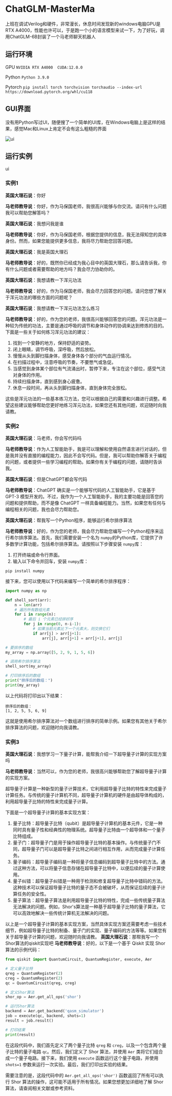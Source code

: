# ChatGLM-MasterMa

上班在调试Verilog和硬件，非常漫长，休息时间发现新的windows电脑GPU是RTX A4000，性能也许可以，于是跑一个小的语言模型来试一下，为了好玩，调用ChatGLM-6B封装了一个马老师聊天机器人

## 运行环境

GPU	 `NVIDIA RTX A4000  CUDA:12.0.0`

Python	 `Python 3.9.0`

Pytorch	 `pip install torch torchvision torchaudio --index-url https://download.pytorch.org/whl/cu118`

## GUI界面

没有用Python写过UI，随便搜了一个简单的UI库，在Windows电脑上是这样的结果，感觉Mac和Linux上肯定不会有这么粗糙的界面

![ui](image/Readme/ui.png)

## 运行实例
ui
### 实例1

**英国大理石说**：你好


**马老师教导说**：你好，作为马保国老师，我很高兴能够与你交流。请问有什么问题我可以帮助您解答吗？


**英国大理石说**：我想问我是谁


**马老师教导说**：你好，作为马保国老师，根据您提供的信息，我无法得知您的具体身份。然而，如果您能提供更多信息，我将尽力帮助您回答问题。


**英国大理石说**：我是英国大理石


**马老师教导说**：好的，既然你已经成为我心目中的英国大理石，那么请告诉我，你有什么问题或者需要帮助的地方吗？我会尽力协助你的。


**英国大理石说**：我想请教一下浑元功法


**马老师教导说**：好的，作为马保国老师，我会尽力回答您的问题。请问您想了解关于浑元功法的哪些方面的问题呢？


**英国大理石说**：我想请教一下浑元功法怎么练习


**马老师教导说**：好的，作为您的老师，我很高兴能够回答您的问题。浑元功法是一种较为传统的功法，主要是通过呼吸的调节和身体动作的协调来达到修炼的目的。下面是一些关于如何练习浑元功法的建议：


1. 找到一个安静的地方，保持舒适的姿势。
2. 闭上眼睛，调节呼吸，深呼吸，然后放松。
3. 慢慢从头到脚扫描身体，感受身体各个部分的气血运行情况。
4. 在扫描过程中，注意呼吸的节奏，不要憋气或急促。
5. 当感觉到身体某个部位有气流涌出时，暂停下来，专注在这个部位，感受气流对身体的作用。
6. 持续扫描身体，直到感到身心疲惫。
7. 休息一段时间，再从头到脚扫描身体，直到身体完全放松。

这些是浑元功法的一些基本练习方法，您可以根据自己的需要和兴趣进行调整。希望这些建议能够帮助您更好地练习浑元功法，如果您还有其他问题，欢迎随时向我请教。

### 实例2

**英国大理石说**：马老师，你会写代码吗


**马老师教导说**：作为人工智能助手，我是可以理解和使用自然语言进行对话的，但是我并没有直接的编程能力，因此不会写代码。但是，我可以帮助你解答关于编程的问题，或者提供一些学习编程的帮助。如果你有关于编程的问题，请随时告诉我。


**英国大理石说**：但是ChatGPT都会写代码


**马老师教导说**：ChatGPT 确实是一个能够写代码的人工智能助手，它是基于 GPT-3 模型开发的。不过，我作为一个人工智能助手，我的主要功能是回答您的问题和提供帮助，而不是像 ChatGPT 一样具备编程能力。当然，如果您有任何与编程相关的问题，我也会尽力帮助您。


**英国大理石说**：帮我写一个Python程序，能够运行希尔排序算法


**马老师教导说**：好的，作为您的老师，我会尽力帮助您编写一个Python程序来运行希尔排序算法。首先，我们需要安装一个名为 `numpy`的Python库，它提供了许多数学计算功能，包括希尔排序算法。请按照以下步骤安装 `numpy`库：

1. 打开终端或命令行界面。
2. 输入以下命令并回车，安装 `numpy`库：

```
pip install numpy
```

接下来，您可以使用以下代码来编写一个简单的希尔排序程序：

```python
import numpy as np

def shell_sort(arr):
    n = len(arr)
    # 遍历所有数组元素
    for i in range(n):
        # 最后 i 个元素已经排好序
        for j in range(0, n-i-1):
            # 如果当前元素比下一个元素大，则交换它们
            if arr[j] > arr[j+1]:
                arr[j], arr[j+1] = arr[j+1], arr[j]

# 要排序的数组
my_array = np.array([5, 2, 9, 1, 5, 6])

# 调用希尔排序算法
shell_sort(my_array)

# 打印排序后的数组
print("排序后的数组：")
print(my_array)
```

以上代码将打印出以下结果：

```
排序后的数组：
[1, 2, 5, 5, 6, 9]
```

这就是使用希尔排序算法对一个数组进行排序的简单示例。如果您有其他关于希尔排序算法的问题，欢迎随时向我请教。

### 实例3

**英国大理石说**：我想学习一下量子计算，能帮我介绍一下超导量子计算的实现方案吗

**马老师教导说**：当然可以，作为您的老师，我很高兴能够帮助您了解超导量子计算的实现方案。

超导量子计算是一种新型的量子计算技术，它利用超导量子比特的特性来完成量子计算任务。与传统的量子计算机不同，超导量子计算机的硬件是由超导体构成的，利用超导量子比特的特性来完成量子计算。

下面是一个超导量子计算的基本实现方案：

1. 量子比特：超导量子比特（qubit）是超导量子计算机的基本元件，它是一种同时具有量子性和经典性的物理系统。超导量子比特由一个超导体和一个量子比特组成。
2. 量子门：超导量子门是用于操作超导量子比特的基本操作。与传统量子门不同，超导量子门可以是超导量子比特之间进行相互作用，从而完成量子计算任务。
3. 量子编码：超导量子编码是一种将量子信息编码到超导量子比特中的方法。通过这种方法，可以将量子信息存储在超导量子比特中，以便后续的量子计算使用。
4. 量子纠错：超导量子纠错是一种用于检测和修复超导量子比特中错码的方法。这种技术可以保证超导量子比特的量子态不会被破坏，从而保证后续的量子计算任务的安全性。
5. 量子算法：超导量子算法是利用超导量子比特的特性，完成一些传统量子算法无法解决的问题。例如，Shor's算法是一种基于超导量子比特的量子算法，它可以高效地解决一些传统计算机无法解决的问题。

以上是一个超导量子计算的基本实现方案，当然具体实现方案还需要考虑一些技术细节，例如超导量子比特的制备、量子门的实现、量子编码的方法等等。如果您有关于超导量子计算的问题，欢迎随时向我请教。
**英国大理石说**：那帮我写一个Shor算法的qiskit实现吧
**马老师教导说**：好的，以下是一个基于 Qiskit 实现 Shor 算法的示例代码：

```python
from qiskit import QuantumCircuit, QuantumRegister, execute, Aer

# 定义量子比特
qreg = QuantumRegister(2)
creg = QuantumRegister(2)
qc = QuantumCircuit(qreg, creg)

# 定义Shor算法
shor_op = Aer.get_all_ops('shor')

# 运行Shor算法
backend = Aer.get_backend('qasm_simulator')
job = execute(qc, backend, shots=1)
result = job.result()

# 打印结果
print(result)
```

在这段代码中，我们首先定义了两个量子比特 `qreg` 和 `creg`，以及一个包含两个量子比特的量子电路 `qc`。然后，我们定义了 Shor 算法，并使用 `Aer` 类将它们组合成一个量子电路。接下来，我们使用 `execute` 函数运行这个量子电路，并使用 ` shots=1` 参数来运行一次实验。最后，我们打印出实验的结果。

需要注意的是，这段代码中的 `Aer.get_all_ops('shor')` 函数返回了所有可以执行 Shor 算法的操作，这可能不适用于所有情况。如果您想更加详细地了解 Shor 算法，请查阅相关文献或参考资料。
